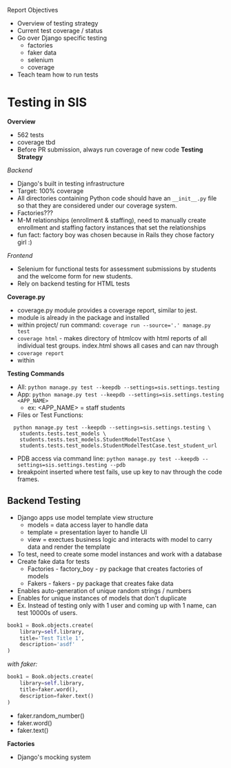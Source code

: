 Report Objectives
* Overview of testing strategy
* Current test coverage / status
* Go over Django specific testing
    * factories
    * faker data
    * selenium
    * coverage
* Teach team how to run tests

# Testing in SIS

**Overview**
* 562 tests
* coverage tbd
* Before PR submission, always run coverage of new code 
**Testing Strategy**

*Backend*
* Django's built in testing infrastructure
* Target: 100% coverage
* All directories containing Python code should have an ``__init__.py`` file so that they are considered under our coverage system.
* Factories???
* M-M relationships (enrollment & staffing), need to manually create enrollment and staffing factory instances that set the relationships
* fun fact: factory boy was chosen because in Rails they chose factory girl :) 

*Frontend*
* Selenium for functional tests for assessment submissions by students and the welcome form for new students.
* Rely on backend testing for HTML tests

**Coverage.py**
* coverage.py module provides a coverage report, similar to jest.
* module is already in the package and installed
* within project/ run command: `coverage run --source='.' manage.py test`
* `coverage html` - makes directory of htmlcov with html reports of all individual test groups. index.html shows all cases and can nav through
* `coverage report`
* within 

**Testing Commands**

* All: `python manage.py test --keepdb --settings=sis.settings.testing`
* App: `python manage.py test --keepdb --settings=sis.settings.testing <APP_NAME>`
    * ex: <APP_NAME> = staff students
* Files or Test Functions:
```
  python manage.py test --keepdb --settings=sis.settings.testing \
    students.tests.test_models \
    students.tests.test_models.StudentModelTestCase \
    students.tests.test_models.StudentModelTestCase.test_student_url
```
* PDB access via command line: `python manage.py test --keepdb --settings=sis.settings.testing --pdb`
* breakpoint inserted where test fails, use up key to nav through the code frames.

## Backend Testing

* Django apps use model template view structure
    - models = data access layer to handle data
    - template = presentation layer to handle UI
    - view = exectues business logic and interacts with model to carry data and render the template
* To test, need to create some model instances and work with a database
* Create fake data for tests
    * Factories - factory_boy - py package that creates factories of models
    * Fakers - fakers - py package that creates fake data
* Enables auto-generation of unique random strings / numbers
* Enables for unique instances of models that don't duplicate
* Ex. Instead of testing only with 1 user and coming up with 1 name, can test 10000s of users.

```python
book1 = Book.objects.create(
    library=self.library,
    title='Test Title 1',
    description='asdf'
)
```
*with faker:*
```python
book1 = Book.objects.create(
    library=self.library,
    title=faker.word(),
    description=faker.text()
)
```
* faker.random_number()
* faker.word()
* faker.text()

**Factories**
* Django's mocking system

